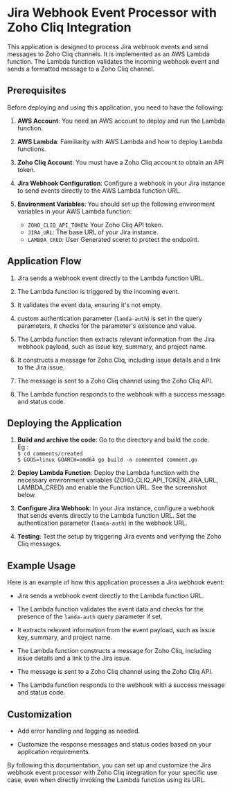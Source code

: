 # Jira Webhook Event Processor with Zoho Cliq Integration

This application is designed to process Jira webhook events and send messages to Zoho Cliq channels. It is implemented as an AWS Lambda function. The Lambda function validates the incoming webhook event and sends a formatted message to a Zoho Cliq channel.

## Prerequisites

Before deploying and using this application, you need to have the following:

1. **AWS Account**: You need an AWS account to deploy and run the Lambda function.

2. **AWS Lambda**: Familiarity with AWS Lambda and how to deploy Lambda functions.

3. **Zoho Cliq Account**: You must have a Zoho Cliq account to obtain an API token.

4. **Jira Webhook Configuration**: Configure a webhook in your Jira instance to send events directly to the AWS Lambda function URL.

5. **Environment Variables**: You should set up the following environment variables in your AWS Lambda function:
   - `ZOHO_CLIQ_API_TOKEN`: Your Zoho Cliq API token.
   - `JIRA_URL`: The base URL of your Jira instance.
   - `LAMBDA_CRED`: User Generated sceret to protect the endpoint.

## Application Flow

1. Jira sends a webhook event directly to the Lambda function URL.

2. The Lambda function is triggered by the incoming event.

3. It validates the event data, ensuring it's not empty.

4. custom authentication parameter (`lamda-auth`) is set in the query parameters, it checks for the parameter's existence and value.

5. The Lambda function then extracts relevant information from the Jira webhook payload, such as issue key, summary, and project name.

6. It constructs a message for Zoho Cliq, including issue details and a link to the Jira issue.

7. The message is sent to a Zoho Cliq channel using the Zoho Cliq API.

8. The Lambda function responds to the webhook with a success message and status code.

## Deploying the Application
1. **Build and archive the code**: Go to the directory and build the code.   
Eg :  
``$ cd comments/created``  
``$ GOOS=linux GOARCH=amd64 go build -o commented comment.go``

1. **Deploy Lambda Function**: Deploy the Lambda function with the necessary environment variables (ZOHO_CLIQ_API_TOKEN, JIRA_URL, LAMBDA_CRED) and enable the Function URL. See the screenshot below. 

2. **Configure Jira Webhook**: In your Jira instance, configure a webhook that sends events directly to the Lambda function URL. Set the authentication parameter (`lamda-auth`) in the webhook URL.

3. **Testing**: Test the setup by triggering Jira events and verifying the Zoho Cliq messages.

## Example Usage

Here is an example of how this application processes a Jira webhook event:

- Jira sends a webhook event directly to the Lambda function URL.

- The Lambda function validates the event data and checks for the presence of the `lamda-auth` query parameter if set.

- It extracts relevant information from the event payload, such as issue key, summary, and project name.

- The Lambda function constructs a message for Zoho Cliq, including issue details and a link to the Jira issue.

- The message is sent to a Zoho Cliq channel using the Zoho Cliq API.

- The Lambda function responds to the webhook with a success message and status code.

## Customization

- Add error handling and logging as needed.

- Customize the response messages and status codes based on your application requirements.

By following this documentation, you can set up and customize the Jira webhook event processor with Zoho Cliq integration for your specific use case, even when directly invoking the Lambda function using its URL.
